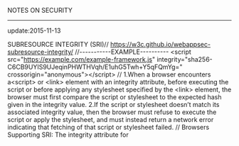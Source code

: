 NOTES ON SECURITY


**************************************
update:2015-11-13

SUBRESOURCE INTEGRITY (SRI)//
https://w3c.github.io/webappsec-subresource-integrity/
//-----------EXAMPLE----------
\<script src="https://example.com/example-framework.js"
        integrity="sha256-C6CB9UYIS9UJeqinPHWTHVqh/E1uhG5Twh+Y5qFQmYg="
        crossorigin="anonymous"\>\</script\>
//
1.When a browser encounters a\<script\> or \<link\> element with an integrity attribute, before executing the script or before applying any stylesheet specified by the \<link\> element, the browser must first compare the script or stylesheet to the expected hash given in the integrity value.
2.If the script or stylesheet doesn’t match its associated integrity value, then the browser must refuse to execute the script or apply the stylesheet, and must instead return a network error indicating that fetching of that script or stylesheet failed.
//
Browsers Supporting SRI: 
The integrity attribute for <script> and <link> 
Chrome 45.0 // Firefox (Gecko) 43 // Opera 32 // Internet Explorer Not supported // Safari Not supported 
**************************************
2015-11-07 //
Start A3xa JS Framework A3xaFW//
Start JS Security Ecmascript 5//
avoid new & this//
"Crockford classless guidelines" and/or "Prototype inheritance"//

**************************************
